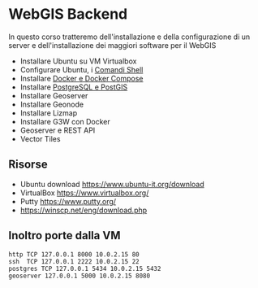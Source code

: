 # WebGIS Backend

In questo corso tratteremo dell'installazione e della configurazione di un server e dell'installazione dei maggiori software per il WebGIS

- Installare Ubuntu su VM Virtualbox
- Configurare Ubuntu, i [Comandi Shell](https://github.com/fgianoli/GIS_backend/blob/main/00_Basic_commands.md)
- Installare [Docker e Docker Compose](https://github.com/fgianoli/GIS_backend/blob/main/01_Docker.md)
- Installare [PostgreSQL e PostGIS](https://github.com/fgianoli/GIS_backend/blob/main/02_PostgreSQL_PostGIS.md)
- Installare Geoserver
- Installare Geonode
- Installare Lizmap
- Installare G3W con Docker
- Geoserver e REST API
- Vector Tiles

## Risorse
- Ubuntu download https://www.ubuntu-it.org/download
- VirtualBox https://www.virtualbox.org/
- Putty https://www.putty.org/
- https://winscp.net/eng/download.php

## Inoltro porte dalla  VM

```
http TCP 127.0.0.1 8000 10.0.2.15 80
ssh  TCP 127.0.0.1 2222 10.0.2.15 22
postgres TCP 127.0.0.1 5434 10.0.2.15 5432
geoserver 127.0.0.1 5000 10.0.2.15 8080
```
